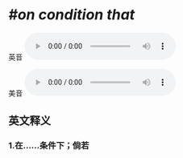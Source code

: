 # ***\#on condition that*** 
英音
<audio src="./media/on condition that1_AAC.aac" controls="controls"></audio>

美音
<audio src="./media/on condition that2_AAC.aac" controls="controls"></audio>



  

英文释义
---
### 1.**在……条件下；倘若**  


